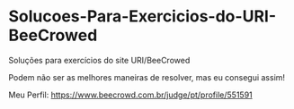 # Solucoes-Para-Exercicios-do-URI-BeeCrowed
Soluções para exercícios do site URI/BeeCrowed

Podem não ser as melhores maneiras de resolver, mas eu consegui assim!

Meu Perfil: https://www.beecrowd.com.br/judge/pt/profile/551591